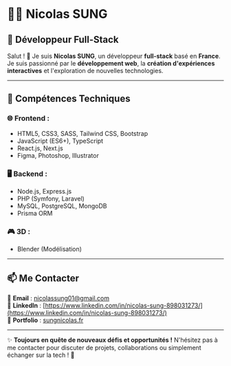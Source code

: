 # 👨‍💻 Nicolas SUNG

## 🚀 Développeur Full-Stack 

Salut ! 👋 Je suis **Nicolas SUNG**, un développeur **full-stack** basé en **France**. 
Je suis passionné par le **développement web**, la **création d'expériences interactives** et l'exploration de nouvelles technologies.

---

## 💼 Compétences Techniques

### 🌐 Frontend :
- HTML5, CSS3, SASS, Tailwind CSS, Bootstrap
- JavaScript (ES6+), TypeScript
- React.js, Next.js
- Figma, Photoshop, Illustrator

### 🖥️ Backend :
- Node.js, Express.js
- PHP (Symfony, Laravel)
- MySQL, PostgreSQL, MongoDB
- Prisma ORM

### 🎮 3D :
- Blender (Modélisation)

---

## 📫 Me Contacter

📧 **Email** : [nicolassung01@gmail.com](mailto:nicolassung01@gmail.com)  
💼 **LinkedIn** : [https://www.linkedin.com/in/nicolas-sung-898031273/](https://www.linkedin.com/in/nicolas-sung-898031273/)  
📝 **Portfolio** : [sungnicolas.fr](sungnicolas.fr)

---

✨ **Toujours en quête de nouveaux défis et opportunités !** N'hésitez pas à me contacter pour discuter de projets, collaborations ou simplement échanger sur la tech ! 🚀
